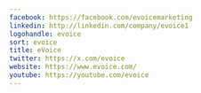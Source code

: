 ```yaml
---
facebook: https://facebook.com/evoicemarketing
linkedin: http://linkedin.com/company/evoice1
logohandle: evoice
sort: evoice
title: eVoice
twitter: https://x.com/evoice
website: https://www.evoice.com/
youtube: https://youtube.com/evoice
---
```

